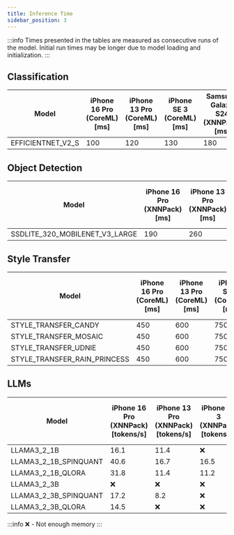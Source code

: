 ```yaml
---
title: Inference Time
sidebar_position: 3
---
```


:::info
Times presented in the tables are measured as consecutive runs of the model. Initial run times may be longer due to model loading and initialization.
:::

## Classification

| Model             | iPhone 16 Pro (CoreML) [ms] | iPhone 13 Pro (CoreML) [ms] | iPhone SE 3 (CoreML) [ms] | Samsung Galaxy S24 (XNNPack) [ms] | OnePlus 12 (XNNPack) [ms] |
| ----------------- | --------------------------- | --------------------------- | ------------------------- | --------------------------------- | ------------------------- |
| EFFICIENTNET_V2_S | 100                         | 120                         | 130                       | 180                               | 170                       |

## Object Detection

| Model                          | iPhone 16 Pro (XNNPack) [ms] | iPhone 13 Pro (XNNPack) [ms] | iPhone SE 3 (XNNPack) [ms] | Samsung Galaxy S24 (XNNPack) [ms] | OnePlus 12 (XNNPack) [ms] |
| ------------------------------ | ---------------------------- | ---------------------------- | -------------------------- | --------------------------------- | ------------------------- |
| SSDLITE_320_MOBILENET_V3_LARGE | 190                          | 260                          | 280                        | 100                               | 90                        |

## Style Transfer

| Model                        | iPhone 16 Pro (CoreML) [ms] | iPhone 13 Pro (CoreML) [ms] | iPhone SE 3 (CoreML) [ms] | Samsung Galaxy S24 (XNNPack) [ms] | OnePlus 12 (XNNPack) [ms] |
| ---------------------------- | --------------------------- | --------------------------- | ------------------------- | --------------------------------- | ------------------------- |
| STYLE_TRANSFER_CANDY         | 450                         | 600                         | 750                       | 1650                              | 1800                      |
| STYLE_TRANSFER_MOSAIC        | 450                         | 600                         | 750                       | 1650                              | 1800                      |
| STYLE_TRANSFER_UDNIE         | 450                         | 600                         | 750                       | 1650                              | 1800                      |
| STYLE_TRANSFER_RAIN_PRINCESS | 450                         | 600                         | 750                       | 1650                              | 1800                      |

## LLMs

| Model                 | iPhone 16 Pro (XNNPack) [tokens/s] | iPhone 13 Pro (XNNPack) [tokens/s] | iPhone SE 3 (XNNPack) [tokens/s] | Samsung Galaxy S24 (XNNPack) [tokens/s] | OnePlus 12 (XNNPack) [tokens/s] |
| --------------------- | ---------------------------------- | ---------------------------------- | -------------------------------- | --------------------------------------- | ------------------------------- |
| LLAMA3_2_1B           | 16.1                               | 11.4                               | ❌                               | 15.6                                    | 19.3                            |
| LLAMA3_2_1B_SPINQUANT | 40.6                               | 16.7                               | 16.5                             | 40.3                                    | 48.2                            |
| LLAMA3_2_1B_QLORA     | 31.8                               | 11.4                               | 11.2                             | 37.3                                    | 44.4                            |
| LLAMA3_2_3B           | ❌                                 | ❌                                 | ❌                               | ❌                                      | 7.1                             |
| LLAMA3_2_3B_SPINQUANT | 17.2                               | 8.2                                | ❌                               | 16.2                                    | 19.4                            |
| LLAMA3_2_3B_QLORA     | 14.5                               | ❌                                 | ❌                               | 14.8                                    | 18.1                            |

:::info
❌ - Not enough memory
:::
